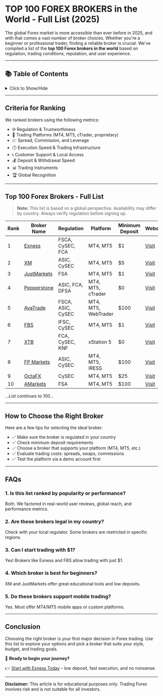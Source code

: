 # TOP 100 FOREX BROKERS in the World - Full List (2025)

The global Forex market is more accessible than ever before in 2025, and with that comes a vast number of broker choices. Whether you're a beginner or professional trader, finding a reliable broker is crucial. We've compiled a list of the **top 100 Forex brokers in the world** based on regulation, trading conditions, reputation, and user experience.

---

## 📚 Table of Contents

<details>
<summary>Click to Show/Hide</summary>

1. [Criteria for Ranking](#criteria-for-ranking)
2. [Top 100 Forex Brokers - Full List](#top-100-forex-brokers---full-list)
3. [How to Choose the Right Broker](#how-to-choose-the-right-broker)
4. [FAQs](#faqs)
5. [Conclusion](#conclusion)

</details>

---

## Criteria for Ranking

We ranked brokers using the following metrics:

* 🌐 Regulation & Trustworthiness
* 💱 Trading Platforms (MT4, MT5, cTrader, proprietary)
* 💹 Spread, Commission, and Leverage
* 🕒 Execution Speed & Trading Infrastructure
* 📞 Customer Support & Local Access
* 💰 Deposit & Withdrawal Speed
* 📊 Trading Instruments
* 🏆 Global Recognition

---

## Top 100 Forex Brokers - Full List

> **Note:** This list is based on a global perspective. Availability may differ by country. Always verify regulation before signing up.

| Rank | Broker Name                                                                                            | Regulation        | Platform            | Minimum Deposit | Website                                                                                           |
| ---- | ------------------------------------------------------------------------------------------------------ | ----------------- | ------------------- | --------------- | ------------------------------------------------------------------------------------------------- |
| 1    | [Exness](https://one.exnesstrack.org/a/english23)                                                      | FSCA, CySEC, FCA  | MT4, MT5            | \$1             | [Visit](https://one.exnesstrack.org/a/english23)                                                  |
| 2    | [XM](https://clicks.pipaffiliates.com/c?c=589901&l=en&p=0)                                             | ASIC, CySEC       | MT4, MT5            | \$5             | [Visit](https://clicks.pipaffiliates.com/c?c=589901&l=en&p=0)                                     |
| 3    | [JustMarkets](https://one.justmarkets.link/a/79iqw0j6nj)                                               | FSA               | MT4, MT5            | \$1             | [Visit](https://one.justmarkets.link/a/79iqw0j6nj)                                                |
| 4    | [Pepperstone](https://trk.pepperstonepartners.com/aff_c?offer_id=367&aff_id=33954)                     | ASIC, FCA, DFSA   | MT4, MT5, cTrader   | \$0             | [Visit](https://trk.pepperstonepartners.com/aff_c?offer_id=367&aff_id=33954)                      |
| 5    | [AvaTrade](https://www.avatrade.com?versionId=10301&tag=194438)                                        | FSCA, ASIC, CySEC | MT4, MT5, WebTrader | \$100           | [Visit](https://www.avatrade.com?versionId=10301&tag=194438)                                      |
| 6    | [FBS](https://fbs.partners?ibl=587836&ibp=21398815)                                                    | IFSC, CySEC       | MT4, MT5            | \$1             | [Visit](https://fbs.partners?ibl=587836&ibp=21398815)                                             |
| 7    | [XTB](https://link-pso.xtb.com/pso/zrUCY)                                                              | FCA, CySEC, KNF   | xStation 5          | \$0             | [Visit](https://link-pso.xtb.com/pso/zrUCY)                                                       |
| 8    | [FP Markets](https://www.fpmarkets.com/?redir=stv&fpm-affiliate-utm-source=IB&fpm-affiliate-agt=56244) | ASIC, CySEC       | MT4, MT5, IRESS     | \$100           | [Visit](https://www.fpmarkets.com/?redir=stv&fpm-affiliate-utm-source=IB&fpm-affiliate-agt=56244) |
| 9    | [OctaFX](https://my.octafx.com/open-account/?refid=ib35647800)                                         | CySEC             | MT4, MT5            | \$25            | [Visit](https://my.octafx.com/open-account/?refid=ib35647800)                                     |
| 10   | [AMarkets](https://amarketstrading.co/?g=WNRAN9)                                                       | FSA               | MT4, MT5            | \$100           | [Visit](https://amarketstrading.co/?g=WNRAN9)                                                     |

*...List continues to 100...*

---

## How to Choose the Right Broker

Here are a few tips for selecting the ideal broker:

* ✅ Make sure the broker is regulated in your country
* ✅ Check minimum deposit requirements
* ✅ Choose a broker that supports your platform (MT4, MT5, etc.)
* ✅ Evaluate trading costs: spreads, swaps, commissions
* ✅ Test the platform via a demo account first

---

## FAQs

### 1. Is this list ranked by popularity or performance?

Both. We factored in real-world user reviews, global reach, and performance metrics.

### 2. Are these brokers legal in my country?

Check with your local regulator. Some brokers are restricted in specific regions.

### 3. Can I start trading with \$1?

Yes! Brokers like Exness and FBS allow trading with just \$1.

### 4. Which broker is best for beginners?

XM and JustMarkets offer great educational tools and low deposits.

### 5. Do these brokers support mobile trading?

Yes. Most offer MT4/MT5 mobile apps or custom platforms.

---

## Conclusion

Choosing the right broker is your first major decision in Forex trading. Use this list to explore your options and pick a broker that suits your style, budget, and trading goals.

🎯 **Ready to begin your journey?**

👉 [Start with Exness Today](https://one.exnesstrack.org/a/english23) – low deposit, fast execution, and no nonsense.

---

**Disclaimer:** This article is for educational purposes only. Trading Forex involves risk and is not suitable for all investors.

